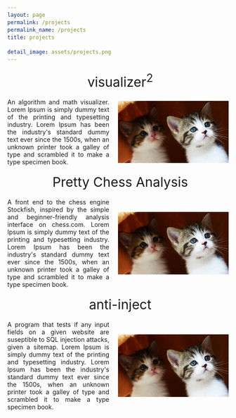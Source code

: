 ```yaml
---
layout: page
permalink: /projects
permalink_name: /projects
title: projects

detail_image: assets/projects.png
---
```


<head>
   <style>
      #header{
         width:100%;
         text-align:center;
         padding:5px;
         font-size:30px;
      }
      .grid {
         display: flex;
         align-items: center;
         justify-content: center;
      }
      .col-1-2 {
         flex: 1;
      }
      .cole-1-2:last-child {
         margin-left: 20px;
      }
      img{
         width:100%;
         height:auto;
         max-height:300px;
         vertical-align:middle;
      }
   </style>
</head>

<div id="header"><span>visualizer<sup>2</sup></span></div>
<div class="grid">
    <div class="col-1-2">
       <div class="content">
           <p style="padding:0px 20px 0px 0px; text-align:justify;">An algorithm and math visualizer. Lorem Ipsum is simply dummy text of the printing and typesetting industry. Lorem Ipsum has been the industry's standard dummy text ever since the 1500s, when an unknown printer took a galley of type and scrambled it to make a type specimen book.</p>
       </div>
    </div>
    <div class="col-1-2">
       <div class="content">
           <p><img src="assets/placeholder.jpeg"></p>
       </div>
    </div>
</div>

<div id="header"><span>Pretty Chess Analysis</span></div>
<div class="grid">
    <div class="col-1-2">
       <div class="content">
           <p style="padding:0px 20px 0px 0px; text-align:justify;">A front end to the chess engine Stockfish, inspired by the simple and beginner-friendly analysis interface on chess.com. Lorem Ipsum is simply dummy text of the printing and typesetting industry. Lorem Ipsum has been the industry's standard dummy text ever since the 1500s, when an unknown printer took a galley of type and scrambled it to make a type specimen book.</p>
       </div>
    </div>
    <div class="col-1-2">
       <div class="content">
           <p><img src="assets/placeholder.jpeg"></p>
       </div>
    </div>
</div>

<div id="header"><span>anti-inject</span></div>
<div class="grid">
    <div class="col-1-2">
       <div class="content">
           <p style="padding:0px 20px 0px 0px; text-align:justify;">A program that tests if any input fields on a given website are suseptible to SQL injection attacks, given a sitemap. Lorem Ipsum is simply dummy text of the printing and typesetting industry. Lorem Ipsum has been the industry's standard dummy text ever since the 1500s, when an unknown printer took a galley of type and scrambled it to make a type specimen book.</p>
       </div>
    </div>
    <div class="col-1-2">
       <div class="content">
           <p><img src="assets/placeholder.jpeg"></p>
       </div>
    </div>
</div>